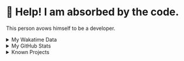 # 🥺 Help! I am absorbed by the code. 

This person avows himself to be a developer.

<details>

<summary>My Wakatime Data</summary>

<!--START_SECTION:waka-->
![Lines of code](https://img.shields.io/badge/From%20Hello%20World%20I%27ve%20Written-8.8%20million%20lines%20of%20code-blue)

**🐱 My GitHub Data** 

> 📦 781.5 kB Used in GitHub's Storage 
 > 
> 🚫 Not Opted to Hire
 > 
> 📜 87 Public Repositories 
 > 
> 🔑 26 Private Repositories 
 > 
**I'm an Early 🐤** 

```text
🌞 Morning                2178 commits        ██████░░░░░░░░░░░░░░░░░░░   24.07 % 
🌆 Daytime                3869 commits        ███████████░░░░░░░░░░░░░░   42.75 % 
🌃 Evening                2928 commits        ████████░░░░░░░░░░░░░░░░░   32.35 % 
🌙 Night                  75 commits          ░░░░░░░░░░░░░░░░░░░░░░░░░   00.83 % 
```
📅 **I'm Most Productive on Wednesday** 

```text
Monday                   1119 commits        ███░░░░░░░░░░░░░░░░░░░░░░   12.36 % 
Tuesday                  1589 commits        ████░░░░░░░░░░░░░░░░░░░░░   17.56 % 
Wednesday                1590 commits        ████░░░░░░░░░░░░░░░░░░░░░   17.57 % 
Thursday                 1306 commits        ████░░░░░░░░░░░░░░░░░░░░░   14.43 % 
Friday                   1343 commits        ████░░░░░░░░░░░░░░░░░░░░░   14.84 % 
Saturday                 1126 commits        ███░░░░░░░░░░░░░░░░░░░░░░   12.44 % 
Sunday                   977 commits         ███░░░░░░░░░░░░░░░░░░░░░░   10.80 % 
```


**I Mostly Code in Go** 

```text
Python                   22 repos            ██████░░░░░░░░░░░░░░░░░░░   22.45 % 
TeX                      6 repos             ██░░░░░░░░░░░░░░░░░░░░░░░   06.12 % 
Swift                    3 repos             █░░░░░░░░░░░░░░░░░░░░░░░░   03.06 % 
Shell                    2 repos             █░░░░░░░░░░░░░░░░░░░░░░░░   02.04 % 
Rust                     2 repos             █░░░░░░░░░░░░░░░░░░░░░░░░   02.04 % 
```




 Last Updated on 02/04/2024 01:16:56 UTC
<!--END_SECTION:waka-->

</details>

<details>
 
 <summary>My GitHub Stats</summary>

[![CDFMLR's github stats](https://github-readme-stats.vercel.app/api?username=cdfmlr&count_private=true&show_icons=true)](https://github.com/anuraghazra/github-readme-stats)
 
</details>

<details>

<summary>Known Projects</summary>

[![Star History Chart](https://api.star-history.com/svg?repos=cdfmlr/pyflowchart,cdfmlr/muvtuber,cdfmlr/crud,cdfmlr/murecom-verse-1,cdfmlr/murecom-intro&type=Date)](https://star-history.com/#cdfmlr/pyflowchart&cdfmlr/muvtuber&cdfmlr/crud&cdfmlr/murecom-verse-1&cdfmlr/murecom-intro&Date)

 </details>
